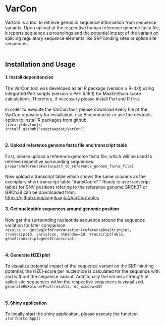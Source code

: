 # VarCon
VarCon is a tool to retrieve genomic sequence information from sequence variants. Upon upload of the respective human reference genome fasta file, it reports sequence surroundings and the potential impact of the variant on splicing regulatory sequence elements like SRP binding sites or splice site sequences. 
<br/><br/>
## Installation and Usage
#### 1. Install dependencies
The VarCon tool was developed as an R package (version ≥ R-4.0) using integrated Perl scripts (version ≥ Perl 5.18.1) for MaxEntScan score calculations. Therefore, if necessary please install Perl and R first.
<br/><br/>
In order to execute the VarCon tool, please download every file of the VarCon repository for installation, use Bioconductor or use the devtools option to install R packages from github. <br/>
`library(devtools)`<br/>
`install_github("caggtaagtat/VarCon")`
<br/><br/>
#### 2. Upload reference genome fasta file and transcript table
First, please upload a reference genome fasta file, which will be used to retrieve respective surrounding sequences. <br/>
`prepareReferenceFasta(path_to_reference_genome_fasta_file)`
<br/><br/> Now upload a transcript table which shows the same columns as the exemplary short transcript table "transCoord"." Ready to use transcript tables for SNV positions refering to the reference genome GRCh37 or GRCh38 can be downloaded from: https://github.com/caggtaagtat/VarConTables
#### 3. Get nucleotide sequences around genomic position
Now get the surrounding nucleotide sequence around the sequence variation for later comparison.<br/>
`results <- getSeqInfoFromVariation(referenceDnaStringSet, transcriptID, variation, ntWindow=20, transcriptTable, gene2transcript=gene2transcript)`
<br/><br/>
#### 4. Generate HZEI plot
To visualize potential impact of the sequence variant on the SRP-binding potential, the HZEI-score per nucleotide is calculated for the sequence with and without the sequence variant. Additionally the intrinisc strength of splice site sequences within the respective sequences is visualized.<br/>
`generateHEXplorerPlot(results, nt_window=20)`
<br/><br/>
#### 5. Shiny application
To locally start the shiny application, please execute the function `startVarConApp()`
<br/><br/>
